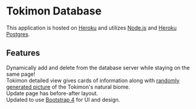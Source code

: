 # Tokimon Database

This application is hosted on [Heroku](https://www.heroku.com) and utilizes [Node.js](http://nodejs.org/) and [Heroku Postgres](https://devcenter.heroku.com/articles/heroku-postgresql).


## Features
Dynamically add and delete from the database server while staying on the same page!\
Tokimon detailed view gives cards of information along with [randomly generated picture](https://picsum.photos) of the Tokimon's natural biome.\
Update page has before-after layout.\
Updated to use [Bootstrap 4](https://getbootstrap.com/docs/4.0/getting-started/introduction/) for UI and design.
